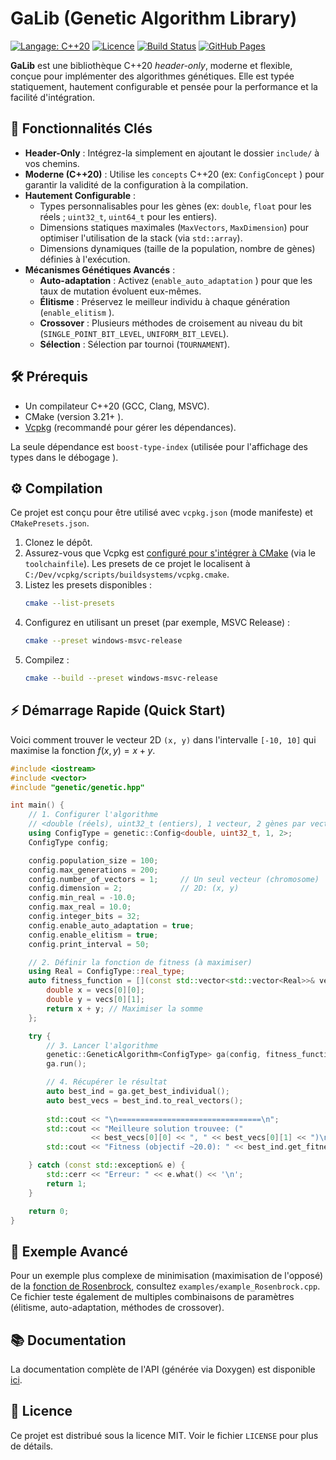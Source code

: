 # GaLib (Genetic Algorithm Library)

[![Langage: C++20](https://img.shields.io/badge/Langage-C++20-blue.svg)](https://isocpp.org/)
[![Licence](https://img.shields.io/github/license/ooooMaXoooo/GaLib)](LICENSE)
[![Build Status](https://github.com/ooooMaXoooo/GaLib/actions/workflows/ci.yml/badge.svg)](https://github.com/ooooMaXoooo/GaLib/actions/workflows/ci.yml)
[![GitHub Pages](https://img.shields.io/github/deployments/ooooMaXoooo/GaLib/github-pages?label=docs)](https://ooooMaXoooo.github.io/GaLib/)

**GaLib** est une bibliothèque C++20 *header-only*, moderne et flexible, conçue pour implémenter des algorithmes génétiques. Elle est typée statiquement, hautement configurable et pensée pour la performance et la facilité d'intégration.

## 🚀 Fonctionnalités Clés

* **Header-Only** : Intégrez-la simplement en ajoutant le dossier `include/` à vos chemins.
* **Moderne (C++20)** : Utilise les `concepts` C++20 (ex: `ConfigConcept` ) pour garantir la validité de la configuration à la compilation.
* **Hautement Configurable** :
    * Types personnalisables pour les gènes (ex: `double`, `float` pour les réels ; `uint32_t`, `uint64_t` pour les entiers).
    * Dimensions statiques maximales (`MaxVectors`, `MaxDimension`) pour optimiser l'utilisation de la stack (via `std::array`).
    * Dimensions dynamiques (taille de la population, nombre de gènes) définies à l'exécution.
* **Mécanismes Génétiques Avancés** :
    * **Auto-adaptation** : Activez (`enable_auto_adaptation` ) pour que les taux de mutation évoluent eux-mêmes.
    * **Élitisme** : Préservez le meilleur individu à chaque génération (`enable_elitism` ).
    * **Crossover** : Plusieurs méthodes de croisement au niveau du bit (`SINGLE_POINT_BIT_LEVEL`, `UNIFORM_BIT_LEVEL`).
    * **Sélection** : Sélection par tournoi (`TOURNAMENT`).

## 🛠️ Prérequis

* Un compilateur C++20 (GCC, Clang, MSVC).
* CMake (version 3.21+ ).
* [Vcpkg](https://github.com/microsoft/vcpkg) (recommandé pour gérer les dépendances).

La seule dépendance est `boost-type-index` (utilisée pour l'affichage des types dans le débogage ).

## ⚙️ Compilation

Ce projet est conçu pour être utilisé avec `vcpkg.json` (mode manifeste) et `CMakePresets.json`.

1.  Clonez le dépôt.
2.  Assurez-vous que Vcpkg est [configuré pour s'intégrer à CMake](https://vcpkg.io/en/docs/users/integration.html) (via le `toolchainfile`). Les presets de ce projet le localisent à `C:/Dev/vcpkg/scripts/buildsystems/vcpkg.cmake`.
3.  Listez les presets disponibles :
    ```bash
    cmake --list-presets
    ```
4.  Configurez en utilisant un preset (par exemple, MSVC Release) :
    ```bash
    cmake --preset windows-msvc-release
    ```
5.  Compilez :
    ```bash
    cmake --build --preset windows-msvc-release
    ```

## ⚡ Démarrage Rapide (Quick Start)

Voici comment trouver le vecteur 2D `(x, y)` dans l'intervalle `[-10, 10]` qui maximise la fonction $f(x, y) = x + y$.

```cpp
#include <iostream>
#include <vector>
#include "genetic/genetic.hpp"

int main() {
    // 1. Configurer l'algorithme 
    // <double (réels), uint32_t (entiers), 1 vecteur, 2 gènes par vecteur>
    using ConfigType = genetic::Config<double, uint32_t, 1, 2>;
    ConfigType config;

    config.population_size = 100;
    config.max_generations = 200;
    config.number_of_vectors = 1;     // Un seul vecteur (chromosome)
    config.dimension = 2;             // 2D: (x, y)
    config.min_real = -10.0;
    config.max_real = 10.0;
    config.integer_bits = 32;
    config.enable_auto_adaptation = true;
    config.enable_elitism = true;
    config.print_interval = 50;

    // 2. Définir la fonction de fitness (à maximiser) 
    using Real = ConfigType::real_type;
    auto fitness_function = [](const std::vector<std::vector<Real>>& vecs) -> Real {
        double x = vecs[0][0];
        double y = vecs[0][1];
        return x + y; // Maximiser la somme
    };

    try {
        // 3. Lancer l'algorithme 
        genetic::GeneticAlgorithm<ConfigType> ga(config, fitness_function);
        ga.run();

        // 4. Récupérer le résultat 
        auto best_ind = ga.get_best_individual();
        auto best_vecs = best_ind.to_real_vectors();
        
        std::cout << "\n================================\n";
        std::cout << "Meilleure solution trouvee: (" 
                  << best_vecs[0][0] << ", " << best_vecs[0][1] << ")\n";
        std::cout << "Fitness (objectif ~20.0): " << best_ind.get_fitness() << std::endl;

    } catch (const std::exception& e) {
        std::cerr << "Erreur: " << e.what() << '\n';
        return 1;
    }

    return 0;
}
```

## 📖 Exemple Avancé

Pour un exemple plus complexe de minimisation (maximisation de l'opposé) de la [fonction de Rosenbrock](https://fr.wikipedia.org/wiki/Fonction_de_Rosenbrock), consultez `examples/example_Rosenbrock.cpp`. Ce fichier teste également de multiples combinaisons de paramètres (élitisme, auto-adaptation, méthodes de crossover).

## 📚 Documentation

La documentation complète de l'API (générée via Doxygen) est disponible [ici](https://ooooMaXoooo.github.io/GaLib/).

## 📜 Licence

Ce projet est distribué sous la licence MIT. Voir le fichier `LICENSE` pour plus de détails.